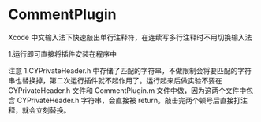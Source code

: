 # CommentPlugin
Xcode 中文输入法下快速敲出单行注释符，在连续写多行注释时不用切换输入法

1.运行即可直接将插件安装在程序中

注意
1.CYPrivateHeader.h 中存储了匹配的字符串，不做限制会将要匹配的字符串也替换掉，第二次运行插件就不起作用了。运行起来后做实验不要在 CYPrivateHeader.h 文件和 CommentPlugin.m 文件中做，因为这两个文件中包含 CYPrivateHeader.h 字符串，会直接被 return。敲击完两个顿号后直接打注释，就会立刻替换。

